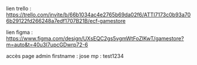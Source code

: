 lien trello : https://trello.com/invite/b/66b1034ac4e2765b69da02f6/ATTI7173c0b93a706b29122fd266248a7edf1707B21B/ecf-gamestore

lien figma : https://www.figma.com/design/UXsEQC2gs5vgmWtFoZlKwT/gamestore?m=auto&t=40u3I7upcGDwrp72-6

accès page admin
firstname : jose
mp : test1234

